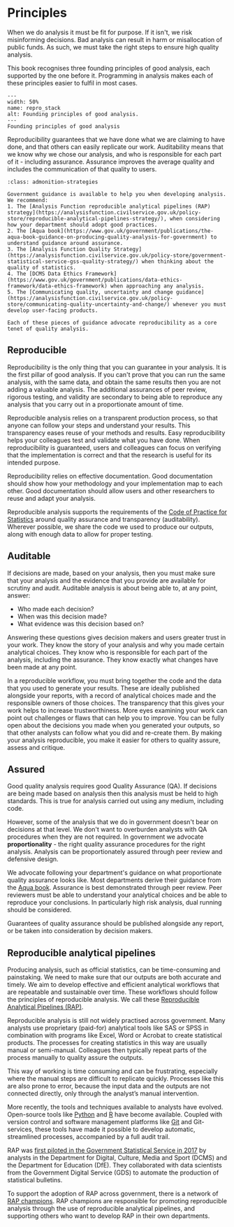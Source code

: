 # Principles

When we do analysis it must be fit for purpose.
If it isn't, we risk misinforming decisions.
Bad analysis can result in harm or misallocation of public funds.
As such, we must take the right steps to ensure high quality analysis.

This book recognises three founding principles of good analysis, each supported by the one before it.
Programming in analysis makes each of these principles easier to fulfil in most cases.

```{figure} ./_static/repro_stack.png
---
width: 50%
name: repro_stack
alt: Founding principles of good analysis.
---
Founding principles of good analysis
```

Reproducibility guarantees that we have done what we are claiming to have done, and that others can easily replicate our work.
Auditability means that we know why we chose our analysis, and who is responsible for each part of it - including assurance.
Assurance improves the average quality and includes the communication of that quality to users.

```{admonition} Key strategies
:class: admonition-strategies

Government guidance is available to help you when developing analysis.
We recommend:
1. The [Analysis Function reproducible analytical pipelines (RAP) strategy](https://analysisfunction.civilservice.gov.uk/policy-store/reproducible-analytical-pipelines-strategy/), when considering how your department should adopt good practices.
2. The [Aqua book](https://www.gov.uk/government/publications/the-aqua-book-guidance-on-producing-quality-analysis-for-government) to understand guidance around assurance.
3. The [Analysis Function Quality Strategy](https://analysisfunction.civilservice.gov.uk/policy-store/government-statistical-service-gss-quality-strategy/) when thinking about the quality of statistics.
4. The [DCMS Data Ethics Framework](https://www.gov.uk/government/publications/data-ethics-framework/data-ethics-framework) when approaching any analysis.
5. The [Communicating quality, uncertainty and change guidance](https://analysisfunction.civilservice.gov.uk/policy-store/communicating-quality-uncertainty-and-change/) whenever you must develop user-facing products.

Each of these pieces of guidance advocate reproducibility as a core tenet of quality analysis.
```

## Reproducible

Reproducibility is the only thing that you can guarantee in your analysis.
It is the first pillar of good analysis.
If you can't prove that you can run the same analysis, with the same data, and obtain the same results then you are not adding a valuable analysis.
The additional assurances of peer review, rigorous testing, and validity are secondary to being able to reproduce any analysis that you carry out in a proportionate amount of time.

Reproducible analysis relies on a transparent production process, so that anyone can follow your steps and understand your results.
This transparency eases reuse of your methods and results.
Easy reproducibility helps your colleagues test and validate what you have done.
When reproducibility is guaranteed, users and colleagues can focus on verifying that the implementation is correct and that the research is useful for its intended purpose.

Reproducibility relies on effective documentation.
Good documentation should show how your methodology and your implementation map to each other.
Good documentation should allow users and other researchers to reuse and adapt your analysis.

Reproducible analysis supports the requirements of the [Code of Practice for Statistics](https://www.statisticsauthority.gov.uk/code-of-practice/) around quality assurance and transparency (auditability).
Wherever possible, we share the code we used to produce our outputs, along with enough data to allow for proper testing.

## Auditable

If decisions are made, based on your analysis, then you must make sure that your analysis and the evidence that you provide are available for scrutiny and audit.
Auditable analysis is about being able to, at any point, answer:

* Who made each decision?
* When was this decision made?
* What evidence was this decision based on?

Answering these questions gives decision makers and users greater trust in your work.
They know the story of your analysis and why you made certain analytical choices.
They know who is responsible for each part of the analysis, including the assurance.
They know exactly what changes have been made at any point.

In a reproducible workflow, you must bring together the code and the data that you used to generate your results.
These are ideally published alongside your reports, with a record of analytical choices made and the responsible owners of those choices.
The transparency that this gives your work helps to increase trustworthiness.
More eyes examining your work can point out challenges or flaws that can help you to improve.
You can be fully open about the decisions you made when you generated your outputs, so that other analysts can follow what you did and re-create them.
By making your analysis reproducible, you make it easier for others to quality assure, assess and critique.

## Assured

Good quality analysis requires good Quality Assurance (QA).
If decisions are being made based on analysis then this analysis must be held to high standards.
This is true for analysis carried out using any medium, including code.

However, some of the analysis that we do in government doesn't bear on decisions at that level.
We don't want to overburden analysts with QA procedures when they are not required.
In government we advocate **proportionality** - the right quality assurance procedures for the right analysis.
Analysis can be proportionately assured through peer review and defensive design.

We advocate following your department's guidance on what proportionate quality assurance looks like.
Most departments derive their guidance from the [Aqua book](https://www.gov.uk/government/publications/the-aqua-book-guidance-on-producing-quality-analysis-for-government).
Assurance is best demonstrated through peer review.
Peer reviewers must be able to understand your analytical choices and be able to reproduce your conclusions.
In particularly high risk analysis, dual running should be considered.

Guarantees of quality assurance should be published alongside any report, or be taken into consideration by decision makers.

## Reproducible analytical pipelines

Producing analysis, such as official statistics, can be time-consuming and painstaking.
We need to make sure that our outputs are both accurate and timely.
We aim to develop effective and efficient analytical workflows that are repeatable and sustainable over time.
These workflows should follow the principles of reproducible analysis.
We call these [Reproducible Analytical Pipelines (RAP)](https://analysisfunction.civilservice.gov.uk/support/reproducible-analytical-pipelines/).

Reproducible analysis is still not widely practised across government.
Many analysts use proprietary (paid-for) analytical tools like SAS or SPSS in combination with programs like Excel, Word or Acrobat to create statistical products.
The processes for creating statistics in this way are usually manual or semi-manual.
Colleagues then typically repeat parts of the process manually to quality assure the outputs.

This way of working is time consuming and can be frustrating, especially where the manual steps are difficult to replicate quickly.
Processes like this are also prone to error, because the input data and the outputs are not connected directly, only through the analyst’s manual intervention.

More recently, the tools and techniques available to analysts have evolved.
Open-source tools like [Python](https://www.python.org/) and [R](https://www.r-project.org/) have become available.
Coupled with version control and software management platforms like [Git](https://git-scm.com/) and Git-services, these tools have made it possible to develop automatic, streamlined processes, accompanied by a full audit trail.

RAP was [first piloted in the Government Statistical Service in 2017](https://dataingovernment.blog.gov.uk/2017/03/27/reproducible-analytical-pipeline/) by analysts in the Department for Digital, Culture, Media and Sport (DCMS) and the Department for Education (DfE).
They collaborated with data scientists from the Government Digital Service (GDS) to automate the production of statistical bulletins.

To support the adoption of RAP across government, there is a network of [RAP champions](https://analysisfunction.civilservice.gov.uk/support/reproducible-analytical-pipelines/reproducible-analytical-pipeline-rap-champions/).
RAP champions are responsible for promoting reproducible analysis through the use of reproducible analytical pipelines, and supporting others who want to develop RAP in their own departments.
